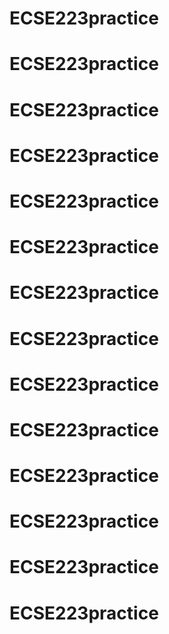 # ECSE223practice
# ECSE223practice
# ECSE223practice
# ECSE223practice
# ECSE223practice
# ECSE223practice
# ECSE223practice
# ECSE223practice
# ECSE223practice
# ECSE223practice
# ECSE223practice
# ECSE223practice
# ECSE223practice
# ECSE223practice
